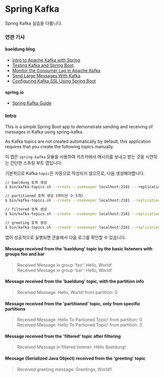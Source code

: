 # Spring Kafka

Spring Kafka 실습을 다룹니다.



### 연관 기사

#### baeldung blog

- [Intro to Apache Kafka with Spring](https://www.baeldung.com/spring-kafka)
- [Testing Kafka and Spring Boot](https://www.baeldung.com/spring-boot-kafka-testing)
- [Monitor the Consumer Lag in Apache Kafka](https://www.baeldung.com/java-kafka-consumer-lag)
- [Send Large Messages With Kafka](https://www.baeldung.com/java-kafka-send-large-message)
- [Configuring Kafka SSL Using Spring Boot](https://www.baeldung.com/spring-boot-kafka-ssl)

#### spring.io

- [Spring Kafka Guide](https://spring.io/projects/spring-kafka)



### Intro

This is a simple Spring Boot app to demonstrate sending and receiving of messages in Kafka using spring-kafka.

As Kafka topics are not created automatically by default, this application requires that you create the following topics manually.

이 앱은 `spring-kafka` 모듈을 사용하여 카프카에서 메시지를 보내고 받는 것을 시연하는 간단한 스프링 부트 앱입니다.

기본적으로 Kafka `topic`은 자동으로 작성되지 않으므로, 다음 생성해야합니다.

```bash
// baeldung 토픽 생성
$ bin/kafka-topics.sh --create --zookeeper localhost:2181 -- replication-factor 1 --partitions 1 --topic baeldung

// partitioned 토픽 생성 (파티션 수 5개)
$ bin/kafka-topics.sh --create --zookeeper localhost:2181 --replication-factor 1 --partitions 5 --topic partitioned

// filtered 토픽 생성
$ bin/kafka-topics.sh --create --zookeeper localhost:2181 --replication-factor 1 --partitions 1 --topic filtered

// greeting 토픽 생성
$ bin/kafka-topics.sh --create --zookeeper localhost:2181 --replication-factor 1 --partitions 1 --topic greeting
```



앱이 성공적으로 실행되면 콘솔에서 다음 로그를 확인할 수 있습니다.

#### Message received from the 'baeldung' topic by the basic listeners with groups foo and bar
>Received Message in group 'foo': Hello, World!<br>
Received Message in group 'bar': Hello, World!

#### Message received from the 'baeldung' topic, with the partition info
>Received Message: Hello, World! from partition: 0

#### Message received from the 'partitioned' topic, only from specific partitions
>Received Message: Hello To Partioned Topic! from partition: 0<br>
Received Message: Hello To Partioned Topic! from partition: 3

#### Message received from the 'filtered' topic after filtering
>Received Message in filtered listener: Hello Baeldung!

#### Message (Serialized Java Object) received from the 'greeting' topic
>Received greeting message: Greetings, World!!

